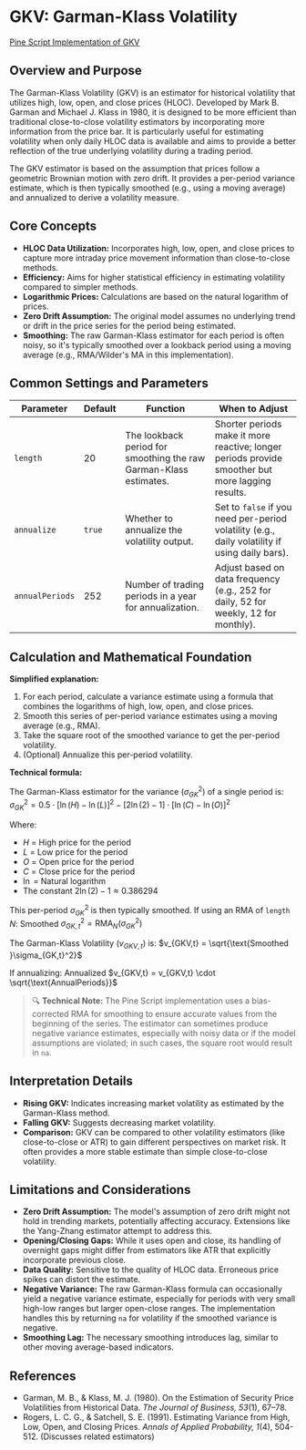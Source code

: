 # GKV: Garman-Klass Volatility

[Pine Script Implementation of GKV](https://github.com/mihakralj/pinescript/blob/main/indicators/volatility/gkv.pine)

## Overview and Purpose

The Garman-Klass Volatility (GKV) is an estimator for historical volatility that utilizes high, low, open, and close prices (HLOC). Developed by Mark B. Garman and Michael J. Klass in 1980, it is designed to be more efficient than traditional close-to-close volatility estimators by incorporating more information from the price bar. It is particularly useful for estimating volatility when only daily HLOC data is available and aims to provide a better reflection of the true underlying volatility during a trading period.

The GKV estimator is based on the assumption that prices follow a geometric Brownian motion with zero drift. It provides a per-period variance estimate, which is then typically smoothed (e.g., using a moving average) and annualized to derive a volatility measure.

## Core Concepts

*   **HLOC Data Utilization:** Incorporates high, low, open, and close prices to capture more intraday price movement information than close-to-close methods.
*   **Efficiency:** Aims for higher statistical efficiency in estimating volatility compared to simpler methods.
*   **Logarithmic Prices:** Calculations are based on the natural logarithm of prices.
*   **Zero Drift Assumption:** The original model assumes no underlying trend or drift in the price series for the period being estimated.
*   **Smoothing:** The raw Garman-Klass estimator for each period is often noisy, so it's typically smoothed over a lookback period using a moving average (e.g., RMA/Wilder's MA in this implementation).

## Common Settings and Parameters

| Parameter     | Default | Function                                                                 | When to Adjust                                                                                                |
|---------------|---------|--------------------------------------------------------------------------|---------------------------------------------------------------------------------------------------------------|
| `length`      | 20      | The lookback period for smoothing the raw Garman-Klass estimates.        | Shorter periods make it more reactive; longer periods provide smoother but more lagging results.                |
| `annualize`   | `true`  | Whether to annualize the volatility output.                              | Set to `false` if you need per-period volatility (e.g., daily volatility if using daily bars).                |
| `annualPeriods`| 252     | Number of trading periods in a year for annualization.                   | Adjust based on data frequency (e.g., 252 for daily, 52 for weekly, 12 for monthly).                          |

## Calculation and Mathematical Foundation

**Simplified explanation:**
1.  For each period, calculate a variance estimate using a formula that combines the logarithms of high, low, open, and close prices.
2.  Smooth this series of per-period variance estimates using a moving average (e.g., RMA).
3.  Take the square root of the smoothed variance to get the per-period volatility.
4.  (Optional) Annualize this per-period volatility.

**Technical formula:**

The Garman-Klass estimator for the variance ($\sigma_{GK}^2$) of a single period is:
$\sigma_{GK}^2 = 0.5 \cdot [\ln(H) - \ln(L)]^2 - [2\ln(2) - 1] \cdot [\ln(C) - \ln(O)]^2$

Where:
*   $H$ = High price for the period
*   $L$ = Low price for the period
*   $O$ = Open price for the period
*   $C$ = Close price for the period
*   $\ln$ = Natural logarithm
*   The constant $2\ln(2) - 1 \approx 0.386294$

This per-period $\sigma_{GK}^2$ is then typically smoothed. If using an RMA of `length` $N$:
Smoothed $\sigma_{GK,t}^2 = \text{RMA}_N(\sigma_{GK}^2)$

The Garman-Klass Volatility ($v_{GKV,t}$) is:
$v_{GKV,t} = \sqrt{\text{Smoothed }\sigma_{GK,t}^2}$

If annualizing:
Annualized $v_{GKV,t} = v_{GKV,t} \cdot \sqrt{\text{AnnualPeriods}}$

> 🔍 **Technical Note:** The Pine Script implementation uses a bias-corrected RMA for smoothing to ensure accurate values from the beginning of the series. The estimator can sometimes produce negative variance estimates, especially with noisy data or if the model assumptions are violated; in such cases, the square root would result in `na`.

## Interpretation Details

*   **Rising GKV:** Indicates increasing market volatility as estimated by the Garman-Klass method.
*   **Falling GKV:** Suggests decreasing market volatility.
*   **Comparison:** GKV can be compared to other volatility estimators (like close-to-close or ATR) to gain different perspectives on market risk. It often provides a more stable estimate than simple close-to-close volatility.

## Limitations and Considerations

*   **Zero Drift Assumption:** The model's assumption of zero drift might not hold in trending markets, potentially affecting accuracy. Extensions like the Yang-Zhang estimator attempt to address this.
*   **Opening/Closing Gaps:** While it uses open and close, its handling of overnight gaps might differ from estimators like ATR that explicitly incorporate previous close.
*   **Data Quality:** Sensitive to the quality of HLOC data. Erroneous price spikes can distort the estimate.
*   **Negative Variance:** The raw Garman-Klass formula can occasionally yield a negative variance estimate, especially for periods with very small high-low ranges but larger open-close ranges. The implementation handles this by returning `na` for volatility if the smoothed variance is negative.
*   **Smoothing Lag:** The necessary smoothing introduces lag, similar to other moving average-based indicators.

## References

*   Garman, M. B., & Klass, M. J. (1980). On the Estimation of Security Price Volatilities from Historical Data. *The Journal of Business, 53*(1), 67–78.
*   Rogers, L. C. G., & Satchell, S. E. (1991). Estimating Variance from High, Low, Open, and Closing Prices. *Annals of Applied Probability, 1*(4), 504-512. (Discusses related estimators)
